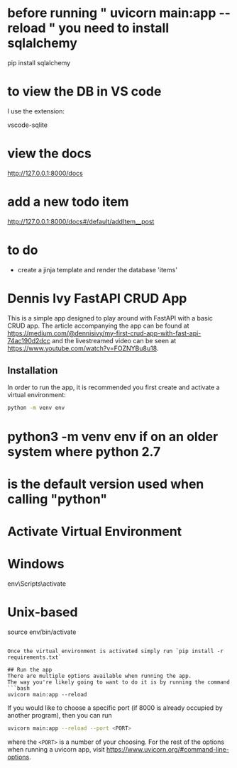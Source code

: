 # before running " uvicorn main:app --reload "  you need to install sqlalchemy
pip install sqlalchemy



# to view the DB in VS code
I use the extension: 

vscode-sqlite


# view the docs
http://127.0.0.1:8000/docs

# add a new todo item
http://127.0.0.1:8000/docs#/default/addItem__post

# to do 
* create a jinja template and render the database 'items'



# Dennis Ivy FastAPI CRUD App
This is a simple app designed to play around with FastAPI with a basic CRUD app.
The article accompanying the app can be found at https://medium.com/@dennisivy/my-first-crud-app-with-fast-api-74ac190d2dcc and the livestreamed video can be seen at https://www.youtube.com/watch?v=FOZNYBu8u18.

## Installation
In order to run the app, it is recommended you first create and activate a virtual environment:
```bash
python -m venv env 
```

# python3 -m venv env if on an older system where python 2.7
# is the default version used when calling "python"

# Activate Virtual Environment
# Windows
env\Scripts\activate

# Unix-based
source env/bin/activate
```

Once the virtual environment is activated simply run `pip install -r requirements.txt`

## Run the app
There are multiple options available when running the app.
The way you're likely going to want to do it is by running the command
```bash
uvicorn main:app --reload
```

If you would like to choose a specific port (if 8000 is already occupied by another program), then you can run
```bash
uvicorn main:app --reload --port <PORT>
```
where the `<PORT>` is a number of your choosing.
For the rest of the options when running a uvicorn app, visit https://www.uvicorn.org/#command-line-options.